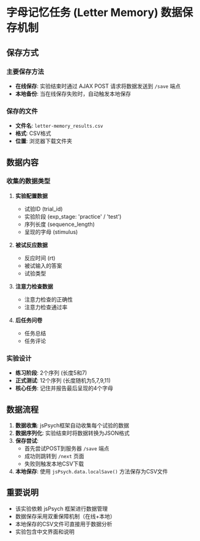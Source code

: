 # 字母记忆任务 (Letter Memory) 数据保存机制

## 保存方式

### 主要保存方法
- **在线保存**: 实验结束时通过 AJAX POST 请求将数据发送到 `/save` 端点
- **本地备份**: 当在线保存失败时，自动触发本地保存

### 保存的文件
- **文件名**: `letter-memory_results.csv`
- **格式**: CSV格式
- **位置**: 浏览器下载文件夹

## 数据内容

### 收集的数据类型
1. **实验配置数据**
   - 试验ID (trial_id)
   - 实验阶段 (exp_stage: 'practice' / 'test')
   - 序列长度 (sequence_length)
   - 呈现的字母 (stimulus)

2. **被试反应数据**
   - 反应时间 (rt)
   - 被试输入的答案
   - 试验类型

3. **注意力检查数据**
   - 注意力检查的正确性
   - 注意力检查通过率

4. **后任务问卷**
   - 任务总结
   - 任务评论

### 实验设计
- **练习阶段**: 2个序列 (长度5和7)
- **正式测试**: 12个序列 (长度随机为5,7,9,11)
- **核心任务**: 记住并报告最后呈现的4个字母

## 数据流程

1. **数据收集**: jsPsych框架自动收集每个试验的数据
2. **数据序列化**: 实验结束时将数据转换为JSON格式
3. **保存尝试**: 
   - 首先尝试POST到服务器 `/save` 端点
   - 成功则跳转到 `/next` 页面
   - 失败则触发本地CSV下载
4. **本地保存**: 使用 `jsPsych.data.localSave()` 方法保存为CSV文件

## 重要说明

- 该实验依赖 jsPsych 框架进行数据管理
- 数据保存采用双重保障机制（在线+本地）
- 本地保存的CSV文件可直接用于数据分析
- 实验包含中文界面和说明